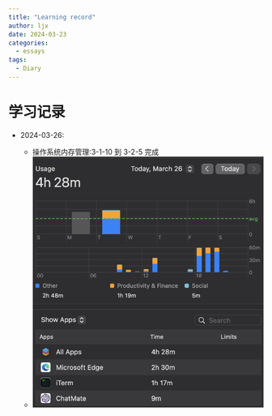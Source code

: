 ```yaml
---
title: "Learning record"
author: ljx
date: 2024-03-23
categories:
  - essays
tags:
  - Diary
---
```


# 学习记录

- 2024-03-26:

    -  操作系统内存管理:3-1-10 到 3-2-5 完成
    - ![image_2024-03-26-21-22-14](img/image_2024-03-26-21-22-14.png) 


